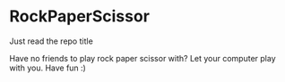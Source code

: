 # RockPaperScissor
Just read the repo title


Have no friends to play rock paper scissor with? 
Let your computer play with you. 
Have fun :)
